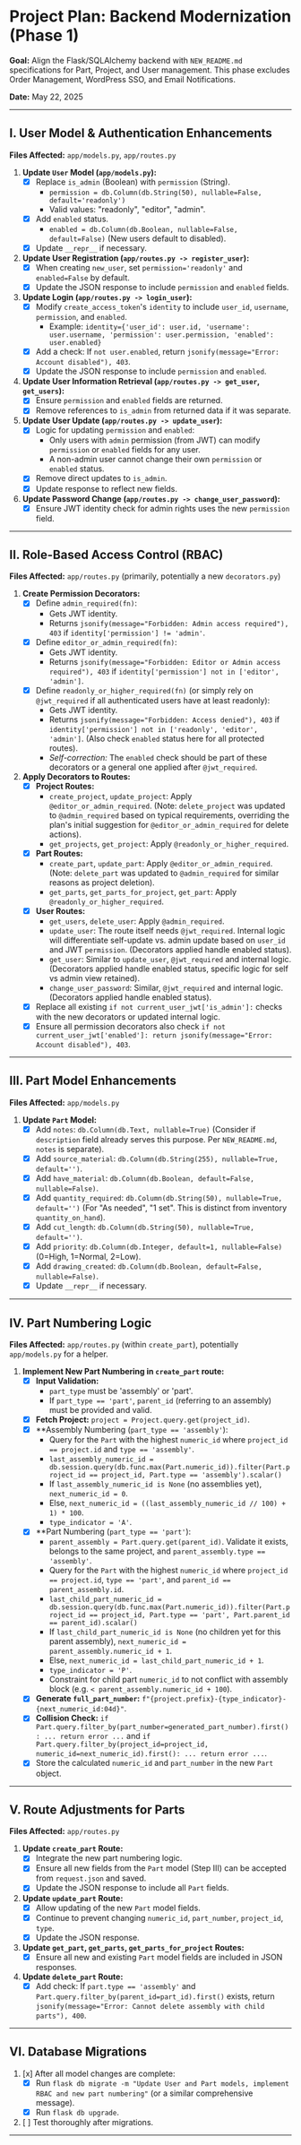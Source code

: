 # Project Plan: Backend Modernization (Phase 1)

**Goal:** Align the Flask/SQLAlchemy backend with `NEW_README.md` specifications for Part, Project, and User management. This phase excludes Order Management, WordPress SSO, and Email Notifications.

**Date:** May 22, 2025

---

## I. User Model & Authentication Enhancements

**Files Affected:** `app/models.py`, `app/routes.py`

1.  **Update `User` Model (`app/models.py`):**
    *   [x] Replace `is_admin` (Boolean) with `permission` (String).
        *   `permission = db.Column(db.String(50), nullable=False, default='readonly')`
        *   Valid values: "readonly", "editor", "admin".
    *   [x] Add `enabled` status.
        *   `enabled = db.Column(db.Boolean, nullable=False, default=False)` (New users default to disabled).
    *   [x] Update `__repr__` if necessary.

2.  **Update User Registration (`app/routes.py -> register_user`):**
    *   [x] When creating `new_user`, set `permission='readonly'` and `enabled=False` by default.
    *   [x] Update the JSON response to include `permission` and `enabled` fields.

3.  **Update Login (`app/routes.py -> login_user`):**
    *   [x] Modify `create_access_token`'s `identity` to include `user_id`, `username`, `permission`, and `enabled`.
        *   Example: `identity={'user_id': user.id, 'username': user.username, 'permission': user.permission, 'enabled': user.enabled}`
    *   [x] Add a check: If `not user.enabled`, return `jsonify(message="Error: Account disabled"), 403`.
    *   [x] Update the JSON response to include `permission` and `enabled`.

4.  **Update User Information Retrieval (`app/routes.py -> get_user`, `get_users`):**
    *   [x] Ensure `permission` and `enabled` fields are returned.
    *   [x] Remove references to `is_admin` from returned data if it was separate.

5.  **Update User Update (`app/routes.py -> update_user`):**
    *   [x] Logic for updating `permission` and `enabled`:
        *   Only users with `admin` permission (from JWT) can modify `permission` or `enabled` fields for any user.
        *   A non-admin user cannot change their own `permission` or `enabled` status.
    *   [x] Remove direct updates to `is_admin`.
    *   [x] Update response to reflect new fields.

6.  **Update Password Change (`app/routes.py -> change_user_password`):**
    *   [x] Ensure JWT identity check for admin rights uses the new `permission` field.

---

## II. Role-Based Access Control (RBAC)

**Files Affected:** `app/routes.py` (primarily, potentially a new `decorators.py`)

1.  **Create Permission Decorators:**
    *   [x] Define `admin_required(fn)`:
        *   Gets JWT identity.
        *   Returns `jsonify(message="Forbidden: Admin access required"), 403` if `identity['permission'] != 'admin'`.
    *   [x] Define `editor_or_admin_required(fn)`:
        *   Gets JWT identity.
        *   Returns `jsonify(message="Forbidden: Editor or Admin access required"), 403` if `identity['permission'] not in ['editor', 'admin']`.
    *   [x] Define `readonly_or_higher_required(fn)` (or simply rely on `@jwt_required` if all authenticated users have at least readonly):
        *   Gets JWT identity.
        *   Returns `jsonify(message="Forbidden: Access denied"), 403` if `identity['permission'] not in ['readonly', 'editor', 'admin']`. (Also check `enabled` status here for all protected routes).
        *   *Self-correction:* The `enabled` check should be part of these decorators or a general one applied after `@jwt_required`.

2.  **Apply Decorators to Routes:**
    *   [x] **Project Routes:**
        *   `create_project`, `update_project`: Apply `@editor_or_admin_required`. (Note: `delete_project` was updated to `@admin_required` based on typical requirements, overriding the plan's initial suggestion for `@editor_or_admin_required` for delete actions).
        *   `get_projects`, `get_project`: Apply `@readonly_or_higher_required`.
    *   [x] **Part Routes:**
        *   `create_part`, `update_part`: Apply `@editor_or_admin_required`. (Note: `delete_part` was updated to `@admin_required` for similar reasons as project deletion).
        *   `get_parts`, `get_parts_for_project`, `get_part`: Apply `@readonly_or_higher_required`.
    *   [x] **User Routes:**
        *   `get_users`, `delete_user`: Apply `@admin_required`.
        *   `update_user`: The route itself needs `@jwt_required`. Internal logic will differentiate self-update vs. admin update based on `user_id` and JWT `permission`. (Decorators applied handle enabled status).
        *   `get_user`: Similar to `update_user`, `@jwt_required` and internal logic. (Decorators applied handle enabled status, specific logic for self vs admin view retained).
        *   `change_user_password`: Similar, `@jwt_required` and internal logic. (Decorators applied handle enabled status).
    *   [x] Replace all existing `if not current_user_jwt['is_admin']:` checks with the new decorators or updated internal logic.
    *   [x] Ensure all permission decorators also check `if not current_user_jwt['enabled']: return jsonify(message="Error: Account disabled"), 403`.

---

## III. Part Model Enhancements

**Files Affected:** `app/models.py`

1.  **Update `Part` Model:**
    *   [x] Add `notes`: `db.Column(db.Text, nullable=True)` (Consider if `description` field already serves this purpose. Per `NEW_README.md`, `notes` is separate).
    *   [x] Add `source_material`: `db.Column(db.String(255), nullable=True, default='')`.
    *   [x] Add `have_material`: `db.Column(db.Boolean, default=False, nullable=False)`.
    *   [x] Add `quantity_required`: `db.Column(db.String(50), nullable=True, default='')` (For "As needed", "1 set". This is distinct from inventory `quantity_on_hand`).
    *   [x] Add `cut_length`: `db.Column(db.String(50), nullable=True, default='')`.
    *   [x] Add `priority`: `db.Column(db.Integer, default=1, nullable=False)` (0=High, 1=Normal, 2=Low).
    *   [x] Add `drawing_created`: `db.Column(db.Boolean, default=False, nullable=False)`.
    *   [x] Update `__repr__` if necessary.

---

## IV. Part Numbering Logic

**Files Affected:** `app/routes.py` (within `create_part`), potentially `app/models.py` for a helper.

1.  **Implement New Part Numbering in `create_part` route:**
    *   [x] **Input Validation:**
        *   `part_type` must be 'assembly' or 'part'.
        *   If `part_type == 'part'`, `parent_id` (referring to an assembly) must be provided and valid.
    *   [x] **Fetch Project:** `project = Project.query.get(project_id)`.
    *   [x] **Assembly Numbering (`part_type == 'assembly'`):
        *   Query for the `Part` with the highest `numeric_id` where `project_id == project.id` and `type == 'assembly'`.
        *   `last_assembly_numeric_id = db.session.query(db.func.max(Part.numeric_id)).filter(Part.project_id == project_id, Part.type == 'assembly').scalar()`
        *   If `last_assembly_numeric_id is None` (no assemblies yet), `next_numeric_id = 0`.
        *   Else, `next_numeric_id = ((last_assembly_numeric_id // 100) + 1) * 100`.
        *   `type_indicator = 'A'`.
    *   [x] **Part Numbering (`part_type == 'part'`):
        *   `parent_assembly = Part.query.get(parent_id)`. Validate it exists, belongs to the same project, and `parent_assembly.type == 'assembly'`.
        *   Query for the `Part` with the highest `numeric_id` where `project_id == project.id`, `type == 'part'`, and `parent_id == parent_assembly.id`.
        *   `last_child_part_numeric_id = db.session.query(db.func.max(Part.numeric_id)).filter(Part.project_id == project_id, Part.type == 'part', Part.parent_id == parent_id).scalar()`
        *   If `last_child_part_numeric_id is None` (no children yet for this parent assembly), `next_numeric_id = parent_assembly.numeric_id + 1`.
        *   Else, `next_numeric_id = last_child_part_numeric_id + 1`.
        *   `type_indicator = 'P'`.
        *   Constraint for child part `numeric_id` to not conflict with assembly block (e.g. `< parent_assembly.numeric_id + 100`).
    *   [x] **Generate `full_part_number`:** `f"{project.prefix}-{type_indicator}-{next_numeric_id:04d}"`.
    *   [x] **Collision Check:** `if Part.query.filter_by(part_number=generated_part_number).first(): ... return error ...` and `if Part.query.filter_by(project_id=project_id, numeric_id=next_numeric_id).first(): ... return error ...`.
    *   [x] Store the calculated `numeric_id` and `part_number` in the new `Part` object.

---

## V. Route Adjustments for Parts

**Files Affected:** `app/routes.py`

1.  **Update `create_part` Route:**
    *   [x] Integrate the new part numbering logic.
    *   [x] Ensure all new fields from the `Part` model (Step III) can be accepted from `request.json` and saved.
    *   [x] Update the JSON response to include all `Part` fields.

2.  **Update `update_part` Route:**
    *   [x] Allow updating of the new `Part` model fields.
    *   [x] Continue to prevent changing `numeric_id`, `part_number`, `project_id`, `type`.
    *   [x] Update the JSON response.

3.  **Update `get_part`, `get_parts`, `get_parts_for_project` Routes:**
    *   [x] Ensure all new and existing `Part` model fields are included in JSON responses.

4.  **Update `delete_part` Route:**
    *   [x] Add check: If `part.type == 'assembly'` and `Part.query.filter_by(parent_id=part_id).first()` exists, return `jsonify(message="Error: Cannot delete assembly with child parts"), 400`.

---

## VI. Database Migrations

1.  [x] After all model changes are complete:
    *   [x] Run `flask db migrate -m "Update User and Part models, implement RBAC and new part numbering"` (or a similar comprehensive message).
    *   [x] Run `flask db upgrade`.
2.  [ ] Test thoroughly after migrations.

---
